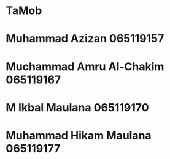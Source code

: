 # TaMob

# Muhammad Azizan 065119157
# Muchammad Amru Al-Chakim 065119167
# M Ikbal Maulana 065119170
# Muhammad Hikam Maulana 065119177